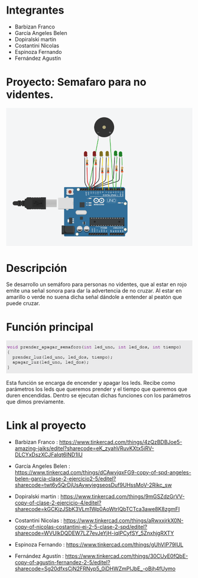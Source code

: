 # Integrantes

- Barbizan	Franco
- García	Angeles Belen 
- Dopiralski	martin
- Costantini	Nicolas
- Espinoza	Fernando
- Fernández	Agustín

# Proyecto: Semafaro para no videntes.
![Tinkercad](./imagenes/adruino.png)

# Descripción
Se desarrollo un semáforo para personas no videntes, que al estar en rojo emite una señal sonora para dar la advertencia de no cruzar. Al estar en amarillo o verde no suena dicha señal dándole a entender al peatón que puede cruzar.  

# Función principal
![codigo](./imagenes/codigo.png)

Esta función se encarga de encender y apagar los leds. Recibe como parámetros los leds que queremos prender y el tiempo que queremos que duren encendidas. Dentro se ejecutan dichas funciones con los parámetros que dimos previamente. 

# Link al proyecto 

- Barbizan	Franco : https://www.tinkercad.com/things/4zQzBDBJoe5-amazing-jaiks/editel?sharecode=eK_zyahVRuvKXtx5iRV-DLCYxDszXCJFaIqt6lND1IU

- García	Angeles Belen : https://www.tinkercad.com/things/dCAwvjqxFG9-copy-of-spd-angeles-belen-garcia-clase-2-ejercicio2-5/editel?sharecode=twt6y5QrDjUsAywyiegseosDuf9UHssMoV-2Rikc_sw

- Dopiralski	martin : https://www.tinkercad.com/things/9mGSZdzGrVV-copy-of-clase-2-ejercicio-4/editel?sharecode=kGCKjzJSbK3VLm1Wp0AoWtrlQbTCTca3awe8K8zgmFI

- Costantini	Nicolas : https://www.tinkercad.com/things/aRwxxjrkX0N-copy-of-nicolas-costantini-ej-2-5-clase-2-spd/editel?sharecode=WVUlkDQDEW7LZ7evJeYjH-iqIPCyfSY_5ZnxhjgRXTY

- Espinoza	Fernando : https://www.tinkercad.com/things/gUhVIP79IUL

- Fernández	Agustín : https://www.tinkercad.com/things/30CUyE0fQbE-copy-of-agustin-fernandez-2-5/editel?sharecode=Sg20dfxsCjN2FRNyp5_0iDHWZmPIJbE_-oBjh4fUymo
